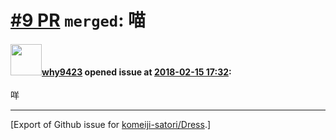# [\#9 PR](https://github.com/komeiji-satori/Dress/pull/9) `merged`: 喵

#### <img src="https://avatars.githubusercontent.com/u/33459900?v=4" width="50">[why9423](https://github.com/why9423) opened issue at [2018-02-15 17:32](https://github.com/komeiji-satori/Dress/pull/9):

咩




-------------------------------------------------------------------------------



[Export of Github issue for [komeiji-satori/Dress](https://github.com/komeiji-satori/Dress).]
